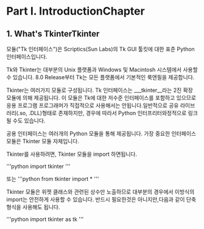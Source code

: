 # Part I. IntroductionChapter 

## 1. What's TkinterTkinter 

모듈("Tk 인터페이스")은 Scriptics(Sun Labs)의
Tk GUI 툴킷에 대한 표준 Python 인터페이스입니다.

Tk와 Tkinter는 대부분의 Unix 플랫폼과 Windows 및 Macintosh 시스템에서 사용할 수 있습니다.
8.0 Release부터 Tk는 모든 플랫폼에서 기본적인 룩앤필을 제공합니다.

Tkinter는 여러가지 모듈로 구성됩니다.
Tk 인터페이스는 ___tkinter__라는 2진 확장 모듈에 의해 제공됩니다.
이 모듈은 Tk에 대한 저수준 인터페이스를 포함하고 있으므로 응용 프로그램 프로그래머가 
직접적으로 사용해서는 안됩니다.일반적으로 공유 라이브러리(.so, .DLL)형태로 존재하지만, 
경우에 따라서 Python 인터프리터와정적으로 링크될 수도 있습니다.

공용 인터페이스는 여러개의 Python 모듈을 통해 제공됩니다.
가장 중요한 인터페이스 모듈은 Tkinter 모듈 자체입니다.

Tkinter를 사용하려면, Tkinter 모듈을 import 하면됩니다.

'''python
import tkinter
'''

또는
'''python
from tkinter import *
'''

Tkinter 모듈은 위젯 클래스와 관련된 상수만 노출하므로 대부분의 경우에서 이방식의 import는 
안전하게 사용할 수 있습니다. 
반드시 필요한것은 아니지만,다음과 같이 단축형식을 사용해도 됩니다.

'''python
import tkinter as tk
'''
